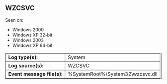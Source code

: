 ## WZCSVC

Seen on:
* Windows 2000
* Windows XP 32-bit
* Windows 2003
* Windows XP 64-bit

<table border="1" class="docutils">
  <tbody>
    <tr>
      <td><b>Log type(s):</b></td>
      <td>System</td>
    </tr>
    <tr>
      <td><b>Log source(s):</b></td>
      <td>WZCSVC</td>
    </tr>
    <tr>
      <td><b>Event message file(s):</b></td>
      <td>%SystemRoot%\System32\wzcsvc.dll</td>
    </tr>
  </tbody>
</table>

&nbsp;

